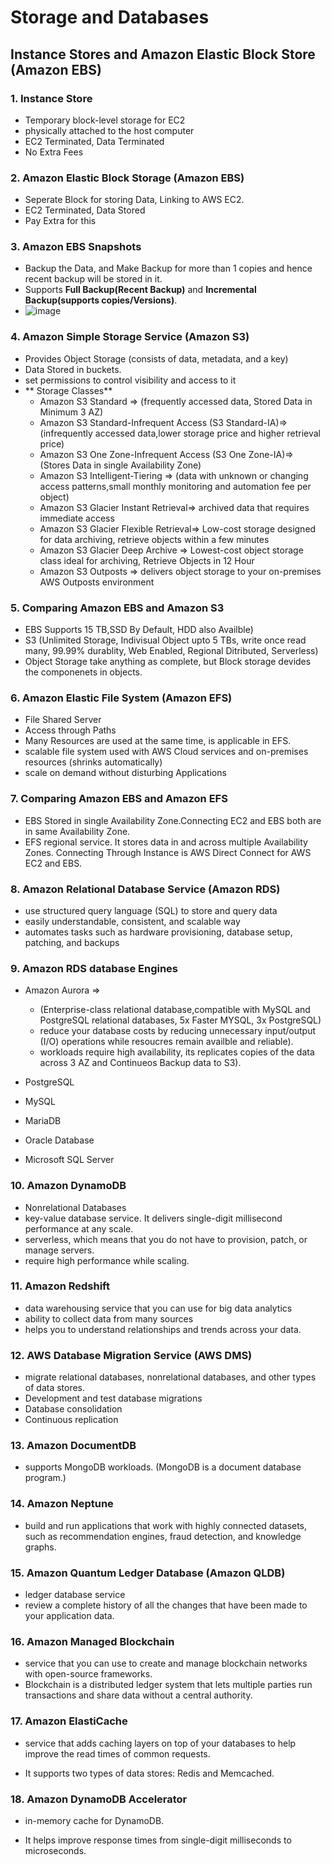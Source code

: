 # Storage and Databases

## Instance Stores and Amazon Elastic Block Store (Amazon EBS)

### 1. **Instance Store**
- Temporary block-level storage for EC2
- physically attached to the host computer
- EC2 Terminated, Data Terminated
- No Extra Fees

### 2. **Amazon Elastic Block Storage (Amazon EBS)**
- Seperate Block for storing Data, Linking to AWS EC2.
- EC2 Terminated, Data Stored
- Pay Extra for this

### 3. **Amazon EBS Snapshots**
- Backup the Data, and Make Backup for more than 1 copies and hence recent backup will be stored in it.
- Supports **Full Backup(Recent Backup)** and **Incremental Backup(supports copies/Versions)**.
- ![image](https://user-images.githubusercontent.com/43639867/194739144-fd2d427c-48b4-4cda-97c9-172af5a8f5c0.png)

### 4. **Amazon Simple Storage Service (Amazon S3)**
- Provides Object Storage (consists of data, metadata, and a key)
- Data Stored in  buckets.
- set permissions to control visibility and access to it
- ** Storage Classes**
    - Amazon S3 Standard => (frequently accessed data, Stored Data in Minimum 3 AZ)
    - Amazon S3 Standard-Infrequent Access (S3 Standard-IA)=> (infrequently accessed data,lower storage price and higher retrieval price)
    - Amazon S3 One Zone-Infrequent Access (S3 One Zone-IA)=> (Stores Data in single Availability Zone)
    - Amazon S3 Intelligent-Tiering => (data with unknown or changing access patterns,small monthly monitoring and automation fee per object)
    - Amazon S3 Glacier Instant Retrieval=> archived data that requires immediate access
    - Amazon S3 Glacier Flexible Retrieval=> Low-cost storage designed for data archiving, retrieve objects within a few minutes
    - Amazon S3 Glacier Deep Archive => Lowest-cost object storage class ideal for archiving, Retrieve Objects in 12 Hour
    - Amazon S3 Outposts =>  delivers object storage to your on-premises AWS Outposts environment
  
  

### 5. **Comparing Amazon EBS and Amazon S3**
- EBS Supports 15 TB,SSD By Default, HDD also Availble)
- S3 (Unlimited Storage, Indivisual Object upto 5 TBs, write once read many, 99.99% durablity, Web Enabled, Regional Ditributed, Serverless)
- Object Storage take anything as complete, but Block storage devides the componenets in objects.
### 6. **Amazon Elastic File System (Amazon EFS)**
- File Shared Server
- Access through Paths
- Many Resources are used at the same time, is applicable in EFS.
- scalable file system used with AWS Cloud services and on-premises resources (shrinks automatically)
- scale on demand without disturbing Applications

### 7. **Comparing Amazon EBS and Amazon EFS**
- EBS Stored in single Availability Zone.Connecting EC2 and EBS both are in same Availability Zone.
- EFS regional service. It stores data in and across multiple Availability Zones. Connecting Through Instance is AWS Direct Connect for AWS EC2 and EBS.

### 8. **Amazon Relational Database Service (Amazon RDS)**
- use structured query language (SQL) to store and query data
- easily understandable, consistent, and scalable way
- automates tasks such as hardware provisioning, database setup, patching, and backups

### 9. **Amazon RDS database Engines**
- Amazon Aurora => 
     - (Enterprise-class relational database,compatible with MySQL and PostgreSQL relational databases, 5x Faster MYSQL, 3x PostgreSQL)
     - reduce your database costs by reducing unnecessary input/output (I/O) operations while resoucres remain availble and reliable).
     - workloads require high availability, its replicates copies of the data across 3 AZ and Continueos Backup data to S3).

- PostgreSQL 

- MySQL 

- MariaDB 

- Oracle Database

- Microsoft SQL Server

### 10. **Amazon DynamoDB**
- Nonrelational Databases
- key-value database service. It delivers single-digit millisecond performance at any scale.
- serverless, which means that you do not have to provision, patch, or manage servers. 
- require high performance while scaling.

### 11. **Amazon Redshift**
- data warehousing service that you can use for big data analytics
- ability to collect data from many sources 
-  helps you to understand relationships and trends across your data.

### 12. **AWS Database Migration Service (AWS DMS)**
- migrate relational databases, nonrelational databases, and other types of data stores.
- Development and test database migrations
- Database consolidation
- Continuous replication


### 13. **Amazon DocumentDB**
  - supports MongoDB workloads. (MongoDB is a document database program.)
### 14. **Amazon Neptune**
   - build and run applications that work with highly connected datasets, such as recommendation engines, fraud detection, and knowledge graphs.
### 15. **Amazon Quantum Ledger Database (Amazon QLDB)** 
   - ledger database service
   - review a complete history of all the changes that have been made to your application data.
   
### 16. **Amazon Managed Blockchain**
 - service that you can use to create and manage blockchain networks with open-source frameworks. 
 - Blockchain is a distributed ledger system that lets multiple parties run transactions and share data without a central authority.
### 17. **Amazon ElastiCache**
 - service that adds caching layers on top of your databases to help improve the read times of common requests. 

- It supports two types of data stores: Redis and Memcached.
### 18. **Amazon DynamoDB Accelerator**
- in-memory cache for DynamoDB. 

- It helps improve response times from single-digit milliseconds to microseconds.


